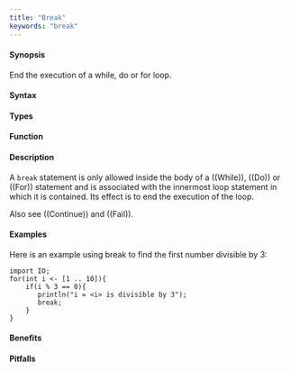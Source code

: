 ```yaml
---
title: "Break"
keywords: "break"
---
```


#### Synopsis

End the execution of a while, do or for loop.

#### Syntax

#### Types

#### Function

#### Description

A `break` statement is only allowed inside the body of a ((While)), ((Do)) or ((For)) statement
and is associated with the innermost loop statement in which it is contained.
Its effect is to end the execution of the loop.

Also see ((Continue)) and ((Fail)).

#### Examples

Here is an example using break to find the first number divisible by 3:
```rascal-shell
import IO;
for(int i <- [1 .. 10]){
    if(i % 3 == 0){
       println("i = <i> is divisible by 3");
       break;
    }
}
```

#### Benefits

#### Pitfalls

